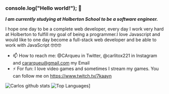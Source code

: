 ### console.log("Hello world!"); 👋

***I am currently studying at Holberton School to be a software engineer.***

I hope one day to be a complete web developer, every day I work very hard at Holberton to fulfill my goal of being a programmer.I love Javascript and would like to one day become a full-stack web developer and be able to work with JavaScript 🤓🤓🤓

- 📫 How to reach me: @CArqueu in Twitter, @carlitox221 in Instagram and cararqueu@gmail.com my Email
- ⚡ For fun: I love video games and sometimes I stream my games. You can follow me on https://www.twitch.tv/7kaayn

![Carlos github stats](https://github-readme-stats.vercel.app/api?username=carlosaraque22&show_icons=true&theme=radical)
![Top Languages](https://github-readme-stats.vercel.app/api/top-langs/?username=carlosaraque22&layout=compact)]
